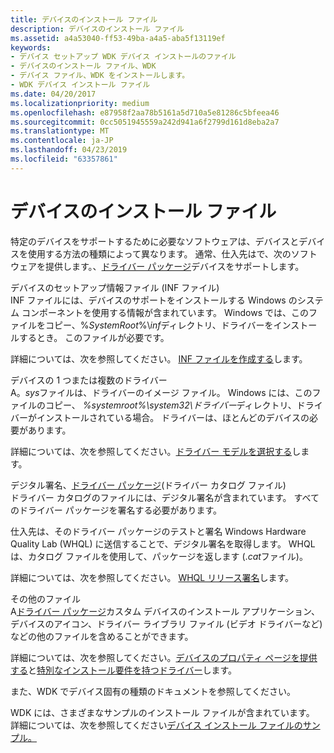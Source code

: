```yaml
---
title: デバイスのインストール ファイル
description: デバイスのインストール ファイル
ms.assetid: a4a53040-ff53-49ba-a4a5-aba5f13119ef
keywords:
- デバイス セットアップ WDK デバイス インストールのファイル
- デバイスのインストール ファイル、WDK
- デバイス ファイル、WDK をインストールします。
- WDK デバイス インストール ファイル
ms.date: 04/20/2017
ms.localizationpriority: medium
ms.openlocfilehash: e87958f2aa78b5161a5d710a5e81286c5bfeea46
ms.sourcegitcommit: 0cc5051945559a242d941a6f2799d161d8eba2a7
ms.translationtype: MT
ms.contentlocale: ja-JP
ms.lasthandoff: 04/23/2019
ms.locfileid: "63357861"
---
```

# <a name="device-installation-files"></a>デバイスのインストール ファイル





特定のデバイスをサポートするために必要なソフトウェアは、デバイスとデバイスを使用する方法の種類によって異なります。 通常、仕入先はで、次のソフトウェアを提供します。、[ドライバー パッケージ](driver-packages.md)デバイスをサポートします。

<a href="" id="a-device-setup-information-file--inf-file-"></a>デバイスのセットアップ情報ファイル (INF ファイル)  
INF ファイルには、デバイスのサポートをインストールする Windows のシステム コンポーネントを使用する情報が含まれています。 Windows では、このファイルをコピー、%*SystemRoot*%\\*inf*ディレクトリ、ドライバーをインストールするとき。 このファイルが必要です。

詳細については、次を参照してください。 [INF ファイルを作成する](overview-of-inf-files.md)します。

<a href="" id="one-or-more-drivers-for-the-device"></a>デバイスの 1 つまたは複数のドライバー  
A。*sys*ファイルは、ドライバーのイメージ ファイル。 Windows には、このファイルのコピー、 *%systemroot%\\system32\\ドライバー*ディレクトリ、ドライバーがインストールされている場合。 ドライバーは、ほとんどのデバイスの必要があります。

詳細については、次を参照してください。[ドライバー モデルを選択する](https://msdn.microsoft.com/library/windows/hardware/ff554652)します。

<a href="" id="digital-signatures-for-the-driver-package--a-driver-catalog-file-"></a>デジタル署名、[ドライバー パッケージ](driver-packages.md)(ドライバー カタログ ファイル)  
ドライバー カタログのファイルには、デジタル署名が含まれています。 すべてのドライバー パッケージを署名する必要があります。

仕入先は、そのドライバー パッケージのテストと署名 Windows Hardware Quality Lab (WHQL) に送信することで、デジタル署名を取得します。 WHQL は、カタログ ファイルを使用して、パッケージを返します (.*cat*ファイル)。

詳細については、次を参照してください。 [WHQL リリース署名](whql-release-signature.md)します。

<a href="" id="other-files"></a>その他のファイル  
A[ドライバー パッケージ](driver-packages.md)カスタム デバイスのインストール アプリケーション、デバイスのアイコン、ドライバー ライブラリ ファイル (ビデオ ドライバーなど) などの他のファイルを含めることができます。

詳細については、次を参照してください。[デバイスのプロパティ ページを提供する](providing-device-property-pages.md)と[特別なインストール要件を持つドライバー](drivers-with-special-installation-requirements.md)します。

また、WDK でデバイス固有の種類のドキュメントを参照してください。

WDK には、さまざまなサンプルのインストール ファイルが含まれています。 詳細については、次を参照してください[デバイス インストール ファイルのサンプル。](sample-device-installation-files.md)

 

 





